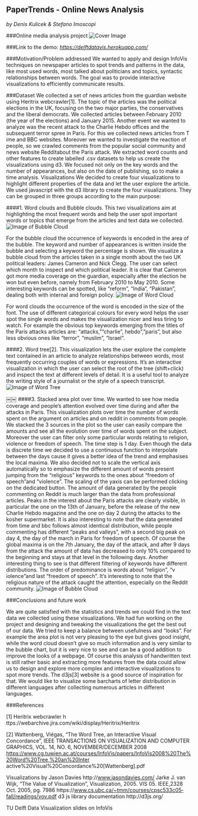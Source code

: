 ## PaperTrends - Online News Analysis
*by Denis Kulicek & Stefano Imoscopi*

###Online media analysis project
![Cover Image](https://delftdatavis.herokuapp.com/images/c411e7e4.hebdo.jpg)

###Link to the demo:
*https://delftdatavis.herokuapp.com/*

###Motivation/Problem addressed
We wanted to apply and design InfoVis techniques on newspaper articles to spot trends and patterns in the data, like most used words, most talked about politicians and topics, syntactic relationships between words. The goal was to provide interactive visualizations to efficiently communicate results.

###Dataset
We collected a set of news articles from t​he guardian website using Heritrix web­crawler[1]. The topic of the articles was the political elections in the UK, focusing on the two major parties, the conservatives and the liberal democrats. We collected articles between February 2010 (the year of the elections) and January 2015.
Another event we wanted to analyze was the recent attack to the Charlie Hebdo offices and the subsequent terror spree in Paris. For this we collected news articles from T​ime and B​BC websites. Moreover we wanted to investigate the reaction of people, so we crawled comments from the popular social community and news website R​eddit​about the Paris attack.
We extracted word counts and other features to create labelled .csv datasets to help us create the visualizations using d3. We focused not only on the key words and the number of appearances, but also on the date of publishing, so to make a time analysis.
Visualizations
We decided to create four visualizations to highlight different properties of the data and let the user explore the article. We used javascript with the d3 library to create the four visualizations. They can be grouped in three groups according to the main purpose:

####1. Word clouds and B​ubble clouds.
This two visualizations aim at highlighting the most frequent words and help the user spot important words or topics that emerge from the articles and text data we collected.
![Image of Bubble Cloud](https://delftdatavis.herokuapp.com/images/d71aa5be.bubbleuk.png)

For the bubble cloud the occurrence of keywords is encoded in the area of the bubble. The keyword and number of appearances is written inside the bubble and selecting a keyword the percentage is shown. We visualize a bubble cloud from the articles taken in a single month about the two UK political leaders: James Cameron and Nick Clegg. The user can select which month to inspect and which political leader. It is clear that Cameron got more media coverage on the guardian, especially after the election he won but even before, namely from February 2010 to May 2010. Some interesting keywords can be spotted, like “reform”​, “India”​, “Pakistan”​, dealing both with internal and foreign policy.
![Image of Word Cloud](https://delftdatavis.herokuapp.com/images/44ee9de1.wordcloud.png)

For word clouds the occurrence of the word is encoded in the size of the font. The use of different categorical colours for every word helps the user spot the single words and makes the visualization nicer and less tiring to watch. For example the obvious top keywords emerging from the titles of the Paris attacks articles are: “a​ttacks,​”“c​harlie”​, h​ebdo”​,”p​aris”​, but also less obvious ones like “t​error”​, “m​uslim”​, “I​srael”​.

####2. Word tree[2].
​This visualization lets the user explore the complete text contained in an article to analyze relationships between words, most frequently occurring couples of words or expressions.
It’s an interactive visualization in which the user can select the root of the tree (shift+click) and inspect the text at different levels of detail. It is a useful tool to analyze the writing style of a journalist or the style of a speech transcript.
![Image of Word Tree](https://delftdatavis.herokuapp.com/images/3bf89b7f.wordtree.png)

￼￼
####3. Stacked area plot over time.
​We wanted to see how media coverage and people’s attention evolved over time during and after the attacks in Paris. This visualization plots over time the number of words spent on the argument on articles and on reddit in comments from people. We stacked the 3 sources in the plot so the user can easily compare the amounts and see all the evolution over time of words spent on the subject. Moreover the user can filter only some particular words relating to religion, violence or freedom of speech. The time step is 1 day. Even though the data is discrete time we decided to use a continuous function to interpolate between the days cause it gives a better idea of the trend and emphasises the local maxima. We also decided not to scale the vertical axis automatically so to emphasize the different amount of words present jumping from the “r​eligious”​ keywords to the ones about “f​reedom of speech”​and “v​iolence”​. The scaling of the y­axis can be performed clicking on the dedicated button.
The amount of data generated by the people commenting on Reddit is much larger than the data from professional articles. Peaks in the interest about the Paris attacks are clearly visible, in particular the one on the 13th of January, before the release of the new Charlie Hebdo magazine and the one on day 2 during the attacks to the kosher supermarket. It is also interesting to note that the data generated from time and bbc follows almost identical distribution, while people commenting has different “peaks and valleys”, with a second big peak on day 4, the day of the march in Paris for freedom of speech. Of course the global maxima is on the 7th January, the day of the attack, and after 9 days from the attack the amount of data has decreased to only 10% compared to the beginning and stays at that level in the following days.
Another interesting thing to see is that different filtering of keywords have different distributions. The order of predominance is words about “r​eligion”​, “v​iolence”​and last “f​reedom of speech”​. It’s interesting to note that the religious nature of the attack caught the attention, especially on the Reddit community.
![Image of Bubble Cloud](https://delftdatavis.herokuapp.com/images/areaplot.png)

###Conclusions and future work

We are quite satisfied with the statistics and trends we could find in the text data we collected using these visualizations. We had fun working on the project and designing and tweaking the visualizations the get the best out of our data. We tried to keep a balance between usefulness and “looks”. For example the area plot is not very pleasing to the eye but gives good insight, while the word cloud doesn’t give so much information and is very similar to the bubble chart, but it is very nice to see and can be a good addition to improve the looks of a web­page.
Of course this analysis of handwritten text is still rather basic and extracting more features from the data could allow us to design and explore more complex and interactive visualizations to spot more trends. The d3js[3] website is a good source of inspiration for that. We would like to visualize some bar­charts of letter distribution in different languages after collecting numerous articles in different languages.

###References

[1] Heritrix web­crawler h​ttps://webarchive.jira.com/wiki/display/Heritrix/Heritrix

[2] Wattenberg, Viégas, “The Word Tree, an Interactive Visual Concordance”, IEEE TRANSACTIONS ON VISUALIZATION AND COMPUTER GRAPHICS, VOL. 14, NO. 6, NOVEMBER/DECEMBER 2008 https://www.cg.tuwien.ac.at/courses/InfoVis/papers/InfoVis2008%20The%20Word%20Tree,%20an%20Inter active%20Visual%20Concordance%20[Wattenberg].pdf

Visualizations by Jason Davies h​ttp://www.jasondavies.com/
Jarke J. van Wijk, “The Value of Visualization”, V​isualization, 2005. VIS 05. IEEE,​2​3­28 Oct. 2005,
pg. 79­86 h​ttps://www.cs.ubc.ca/~tmm/courses/cpsc533c­05­fall/readings/vov.pdf d3 js library documentation h​ttp://d3js.org/

TU Delft Data Visualization slides on InfoVis
